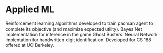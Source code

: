# Applied ML

Reinforcement learning algorithms developed to train pacman agent to complete its objective (and maximize expected utility). Bayes Net implementation for inference in the game Ghost Busters. Neural Network implentation for handwritten digit identification. Developed for CS 188 offered at UC Berkeley.
